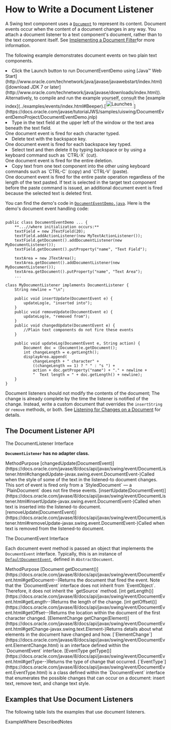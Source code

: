 
# How to Write a Document Listener

A Swing text component uses a 
[`Document`](https://docs.oracle.com/javase/8/docs/api/javax/swing/text/Document.html) to represent its content. Document events occur when the content of a document changes in any way. You attach a document listener to a text component's document, rather than to the text component itself. See 
[Implementing a Document Filter](../components/generaltext.html#filter)for more information.

The following example demonstrates document events on two plain text components.

<li>Click the Launch button to run DocumentEventDemo using 
[Java&#8482; Web Start](http://www.oracle.com/technetwork/java/javase/javawebstart/index.html) ([download JDK 7 or later](http://www.oracle.com/technetwork/java/javase/downloads/index.html)). Alternatively, to compile and run the example yourself, consult the [example index](../examples/events/index.html#Beeper).[<img src="../../images/jws-launch-button.png" width="88" height="23" align="bottom" alt="Launches the DocumentEventDemo example" />](https://docs.oracle.com/javase/tutorialJWS/samples/uiswing/DocumentEventDemoProject/DocumentEventDemo.jnlp)<br /></li>
<li>Type in the text field at the upper left of the window or the text area beneath the text field.<br />
One document event is fired for each character typed.</li>
<li>Delete text with the backspace key.<br />
One document event is fired for each backspace key typed.</li>
<li>Select text and then delete it by typing backspace or by using a keyboard command such as `CTRL-X` (cut).<br />
One document event is fired for the entire deletion.</li>
<li>Copy text from one text component into the other using keyboard commands such as `CTRL-C` (copy) and `CTRL-V` (paste).<br />
One document event is fired for the entire paste operation regardless of the length of the text pasted. If text is selected in the target text component before the paste command is issued, an additional document event is fired because the selected text is deleted first.</li>

You can find the demo's code in 
[`DocumentEventDemo.java`](../examples/events/DocumentEventDemoProject/src/events/DocumentEventDemo.java). Here is the demo's document event handling code:

```

public class DocumentEventDemo ... {
    **...//where initialization occurs:**
    textField = new JTextField(20);
    textField.addActionListener(new MyTextActionListener());
    textField.getDocument().addDocumentListener(new MyDocumentListener());
    textField.getDocument().putProperty("name", "Text Field");

    textArea = new JTextArea();
    textArea.getDocument().addDocumentListener(new MyDocumentListener());
    textArea.getDocument().putProperty("name", "Text Area");
    ...

class MyDocumentListener implements DocumentListener {
    String newline = "\n";
 
    public void insertUpdate(DocumentEvent e) {
        updateLog(e, "inserted into");
    }
    public void removeUpdate(DocumentEvent e) {
        updateLog(e, "removed from");
    }
    public void changedUpdate(DocumentEvent e) {
        //Plain text components do not fire these events
    }

    public void updateLog(DocumentEvent e, String action) {
        Document doc = (Document)e.getDocument();
        int changeLength = e.getLength();
        displayArea.append(
            changeLength + " character" +
            ((changeLength == 1) ? " " : "s ") +
            action + doc.getProperty("name") + "." + newline +
            "  Text length = " + doc.getLength() + newline);
    }
}

```

Document listeners should not modify the contents of the document; The change is already complete by the time the listener is notified of the change. Instead, write a custom document that overrides the `insertString` or `remove` methods, or both. See 
[Listening for Changes on a Document](../components/generaltext.html#doclisteners) for details.

## <a name="api" id="api">The Document Listener API</a>

<a name="documentlistener" id="documentlistener">The DocumentListener Interface</a>

**`DocumentListener` has no adapter class.**
<th id="h1" align="left">Method</th><th id="h2" align="left">Purpose</th>
<td headers="h1">[changedUpdate(DocumentEvent)](https://docs.oracle.com/javase/8/docs/api/javax/swing/event/DocumentListener.html#changedUpdate-javax.swing.event.DocumentEvent-)</td><td headers="h2">Called when the style of some of the text in the listened-to document changes. This sort of event is fired only from a `StyledDocument` &#8212; a `PlainDocument` does not fire these events.</td>
<td headers="h1">[insertUpdate(DocumentEvent)](https://docs.oracle.com/javase/8/docs/api/javax/swing/event/DocumentListener.html#insertUpdate-javax.swing.event.DocumentEvent-)</td><td headers="h2">Called when text is inserted into the listened-to document.</td>
<td headers="h1">[removeUpdate(DocumentEvent)](https://docs.oracle.com/javase/8/docs/api/javax/swing/event/DocumentListener.html#removeUpdate-javax.swing.event.DocumentEvent-)</td><td headers="h2">Called when text is removed from the listened-to document.</td>

<a name="documentevent" id="documentevent">The DocumentEvent Interface</a>

Each document event method is passed an object that implements the `DocumentEvent` interface. Typically, this is an instance of 
[`DefaultDocumentEvent`](https://docs.oracle.com/javase/8/docs/api/javax/swing/text/AbstractDocument.DefaultDocumentEvent.html), defined in `AbstractDocument`.
<th id="h101" align="left">Method</th><th id="h102" align="left">Purpose</th>
<td headers="h101">[Document getDocument()](https://docs.oracle.com/javase/8/docs/api/javax/swing/event/DocumentEvent.html#getDocument--)</td><td headers="h102">Returns the document that fired the event. Note that the `DocumentEvent` interface does not inherit from `EventObject`. Therefore, it does not inherit the `getSource` method.</td>
<td headers="h101">[int getLength()](https://docs.oracle.com/javase/8/docs/api/javax/swing/event/DocumentEvent.html#getLength--)</td><td headers="h102">Returns the length of the change.</td>
<td headers="h101">[int getOffset()](https://docs.oracle.com/javase/8/docs/api/javax/swing/event/DocumentEvent.html#getOffset--)</td><td headers="h102">Returns the location within the document of the first character changed.</td>
<td headers="h101">[ElementChange getChange(Element)](https://docs.oracle.com/javase/8/docs/api/javax/swing/event/DocumentEvent.html#getChange-javax.swing.text.Element-)</td><td headers="h102">Returns details about what elements in the document have changed and how. [`ElementChange`](https://docs.oracle.com/javase/8/docs/api/javax/swing/event/DocumentEvent.ElementChange.html) is an interface defined within the `DocumentEvent` interface.</td>
<td headers="h101">[EventType getType()](https://docs.oracle.com/javase/8/docs/api/javax/swing/event/DocumentEvent.html#getType--)</td><td headers="h102">Returns the type of change that occurred. [`EventType`](https://docs.oracle.com/javase/8/docs/api/javax/swing/event/DocumentEvent.EventType.html) is a class defined within the `DocumentEvent` interface that enumerates the possible changes that can occur on a document: insert text, remove text, and change text style.</td>

<a name="eg" id="eg"></a>

## Examples that Use Document Listeners

The following table lists the examples that use document listeners.
<th id="h201" align="left">Example</th><th id="h202" align="left">Where Described</th><th id="h203" align="left">Notes</th>

